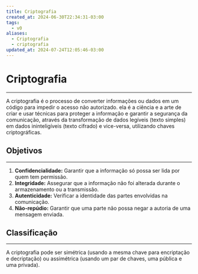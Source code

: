 ```yaml
---
title: Criptografia
created_at: 2024-06-30T22:34:31-03:00
tags:
  - v0
aliases:
  - Criptografia
  - criptografia
updated_at: 2024-07-24T12:05:46-03:00
---
```

# Criptografia
---
A criptografia é o processo de converter informações ou dados em um código para impedir o acesso não autorizado. ela é a ciência e a arte de criar e usar técnicas para proteger a informação e garantir a segurança da comunicação, através da transformação de dados legíveis (texto simples) em dados ininteligíveis (texto cifrado) e vice-versa, utilizando chaves criptográficas.

## Objetivos
---
1. **Confidencialidade:** Garantir que a informação só possa ser lida por quem tem permissão.
2. **Integridade:** Assegurar que a informação não foi alterada durante o armazenamento ou a transmissão.
3. **Autenticidade:** Verificar a identidade das partes envolvidas na comunicação.
4. **Não-repúdio:** Garantir que uma parte não possa negar a autoria de uma mensagem enviada.

## Classificação
---
A criptografia pode ser simétrica (usando a mesma chave para encriptação e decriptação) ou assimétrica (usando um par de chaves, uma pública e uma privada). 